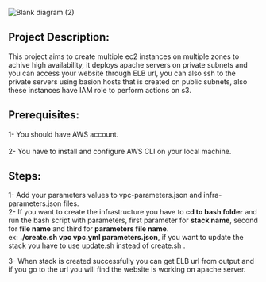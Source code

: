 ![Blank diagram (2)](https://user-images.githubusercontent.com/14328150/190657024-463dd781-5748-43f2-9063-fcf320ffc3db.jpeg)


## Project Description:
This project aims to create multiple ec2 instances on multiple zones to achive high availability, it deploys apache servers on private subnets and you can access your website through ELB url, you can also ssh to the private servers using basion hosts that is created on public subnets, also these instances have IAM role to perform actions on s3. <br/>

## Prerequisites:
1- You should have AWS account.<br/>  
2- You have to install and configure AWS CLI on your local machine.
<br/>

## Steps:
1- Add your parameters values to vpc-parameters.json and infra-parameters.json files. <br/>
2- If you want to create the infrastructure you have to **cd to bash folder** and run the bash script with parameters, first parameter for **stack name**,
second for **file name** and third for **parameters file name**.
<br/> ex: **./create.sh vpc vpc.yml parameters.json**, if you want to update the stack you have to use update.sh instead of create.sh . <br/>

3- When stack is created successfully you can get ELB url from output and if you go to the url you will find the website is working on apache server.

